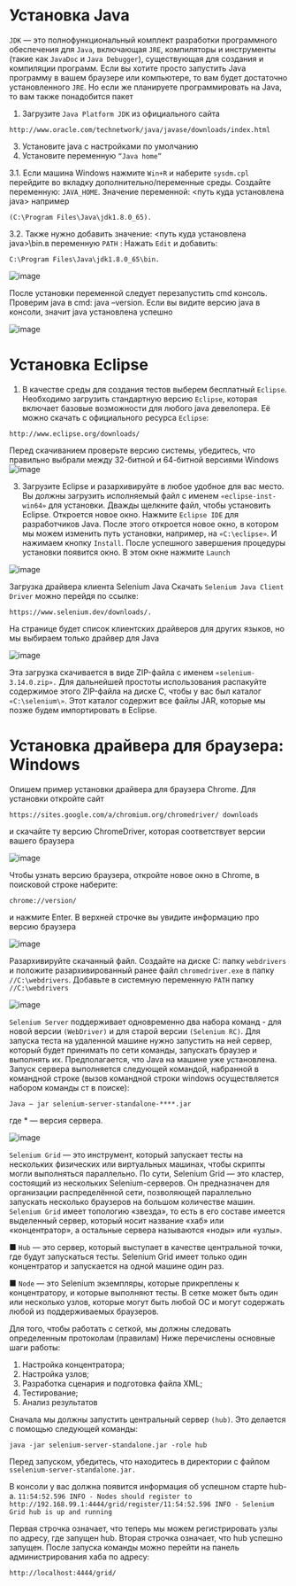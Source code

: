 # Установка Java

`JDK` — это полнофункциональный комплект разработки программного обеспечения для `Java`, включающая `JRE`, компиляторы и инструменты
(такие как `JavaDoc` и `Java Debugger`), существующая для создания и компиляции программ. Если вы хотите просто запустить Java программу в 
вашем браузере или компьютере, то вам будет достаточно установленного `JRE`. 
Но если же планируете программировать на Java, то вам также понадобится пакет

 1. Загрузите `Java Platform JDK` из официального сайта
```
http://www.oracle.com/technetwork/java/javase/downloads/index.html
```
3. Установите java с настройками по умолчанию
4. Установите переменную `“Java home”`

3.1. Если машина Windows нажмите `Win+R` и наберите `sysdm.cpl` перейдите во вкладку дополнительно/переменные среды.
Создайте переменную: `JAVA_HOME`.
Значение переменной: <путь куда установлена java> например 
```
(C:\Program Files\Java\jdk1.8.0_65).
```

3.2. Также нужно добавить значение: <путь куда установлена java>\bin.в переменную `PATH` : Нажать `Edit` и добавить: 
```
C:\Program Files\Java\jdk1.8.0_65\bin.
```

![image](https://github.com/albnsp/selenium-java-test/assets/144931244/2988d7c2-a673-4b5f-8165-b4d01acb659c)


После установки переменной следует перезапустить cmd консоль. Проверим java в cmd: java –version.
Если вы видите версию java в консоли, значит java установлена успешно

![image](https://github.com/albnsp/selenium-java-test/assets/144931244/c57cfaab-4c44-4dd9-8b34-5e2ada4717bf)


# Установка Eclipse
1. В качестве среды для создания тестов выберем бесплатный `Eclipse`.
Необходимо загрузить стандартную версию `Eclipse`, 
которая включает базовые возможности для любого 
java девелопера. Её можно скачать с официального ресурса `Eclipse`:
 ```
http://www.eclipse.org/downloads/
```
Перед скачиванием проверьте версию системы, убедитесь, что правильно выбрали между 32-битной и 
64-битной версиями Windows
![image](https://github.com/albnsp/selenium-java-test/assets/144931244/6d94db45-97a9-4324-9870-b364a506887a)

3. Загрузите Eclipse и разархивируйте в любое удобное 
для вас место. Вы должны загрузить исполняемый файл 
с именем `«eclipse-inst-win64»` для установки. Дважды 
щелкните файл, чтобы установить Eclipse. Откроется 
новое окно. Нажмите `Eclipse IDE` для разработчиков 
Java. После этого откроется новое окно, в котором мы 
можем изменить путь установки, например, на `«C:\eclipse»`. И нажимаем кнопку `Install`. После успешного 
завершения процедуры установки появится окно. В 
этом окне нажмите `Launch`

![image](https://github.com/albnsp/selenium-java-test/assets/144931244/6bd247ec-0c3a-4f32-aa2f-5253034dd363)

Загрузка драйвера клиента Selenium Java
Скачать `Selenium Java Client Driver` можно перейдя по 
ссылке: 
```
https://www.selenium.dev/downloads/.
```
На странице будет список клиентских драйверов для 
других языков, но мы выбираем только драйвер для Java 

![image](https://github.com/albnsp/selenium-java-test/assets/144931244/039f1069-8263-4ae9-9c7c-b47dab488440)


Эта загрузка скачивается в виде ZIP-файла с именем 
`«selenium-3.14.0.zip».` Для дальнейшей простоты использования распакуйте содержимое этого ZIP-файла на диске C, 
чтобы у вас был каталог `«C:\selenium\»`. Этот каталог содержит все файлы JAR, которые мы позже будем 
импортировать в Eclipse.

# Установка драйвера для браузера: Windows
Опишем пример установки драйвера для браузера 
Chrome. Для установки откройте сайт
```
https://sites.google.com/a/chromium.org/chromedriver/ downloads
```
и скачайте ту версию ChromeDriver, которая соответствует версии вашего браузера 

![image](https://github.com/albnsp/selenium-java-test/assets/144931244/61b315a4-d1f2-4f3e-8f70-37a5f32c54a4)


Чтобы узнать версию браузера, откройте новое окно 
в Chrome, в поисковой строке наберите: 
```
chrome://version/
``` 
и нажмите Enter. В верхней строчке вы увидите информацию про версию браузера 

![image](https://github.com/albnsp/selenium-java-test/assets/144931244/e950bd7d-5472-4edf-9e12-7d8d8ee6262d)


Разархивируйте скачанный файл. 
Создайте на диске C: папку `webdrivers` и положите разархивированный ранее файл `chromedriver.exe` в папку `//C:\webdrivers`.
Добавьте в системную переменную `PATH` папку `//C:\webdrivers` 

![image](https://github.com/albnsp/selenium-java-test/assets/144931244/7a725db7-e67b-444c-98cf-5276425a0744)



`Selenium Server` поддерживает одновременно два набора команд - для новой версии `(WebDriver)` и для старой версии `(Selenium RC)`.
Для запуска теста на удаленной машине нужно запустить на ней сервер, который будет принимать по сети команды, запускать браузер и выполнять их. Предполагается, что Java на машине уже установлена. Запуск сервера выполняется следующей командой, набранной в командной строке (вызов командной строки windows ocyществляется набором команды ст в поиске): 
```
Java — jar selenium-server-standalone-****.jar
```
 где * — версия сервера.

![image](https://github.com/albnsp/selenium-java-test/assets/144931244/2a6c3f80-b4b5-46f1-b8cf-7db54a8d22fe)


`Selenium Grid` — это инструмент, который запускает 
тесты на нескольких физических или виртуальных машинах, чтобы скрипты могли выполняться параллельно. По сути, Selenium Grid — это кластер, состоящий из 
нескольких Selenium-серверов. Он предназначен для организации распределённой сети, позволяющей параллельно запускать несколько браузеров на большом количестве машин. 
`Selenium Grid` имеет топологию «звезда», то есть в его 
составе имеется выделенный сервер, который носит название «хаб» или «концентратор», а остальные сервера 
называются «ноды» или «узлы».

■ `Hub` — это сервер, который выступает в качестве центральной точки, где будут запускаться тесты. Selenium Grid имеет только один концентратор и запускается на одной машине один раз.

■ `Node` — это Selenium экземпляры, которые прикреплены к концентратору, и которые выполняют тесты. 
В сетке может быть один или несколько узлов, которые могут быть любой ОС и могут содержать любой 
из поддерживаемых браузеров.

Для того, чтобы работать с сеткой, мы должны следовать определенным протоколам (правилам)
Ниже перечислены основные шаги работы:
1. Настройка концентратора;
 2. Настройка узлов;
 3. Разработка сценария и подготовка файла XML;
 4. Тестирование;
 5. Анализ результатов
    
Сначала мы должны запустить центральный сервер `(hub)`. Это делается с помощью следующей команды: 
```
java -jar selenium-server-standalone.jar -role hub
```
Перед запуском, убедитесь, что находитесь в директории с файлом 
`sselenium-server-standalone.jar.`

В консоли у вас должна появится информация об 
успешном старте hub-a. `11:54:52.596 INFO - Nodes should register to http://192.168.99.1:4444/grid/register/11:54:52.596 INFO - Selenium Grid hub is up and running`

Первая строчка означает, что теперь мы можем регистрировать узлы по адресу, где запущен hub. Вторая 
строчка означает, что hub успешно запущен.
После запуска команды можно перейти на панель администрирования хаба по адресу: 
```
http://localhost:4444/grid/
```




